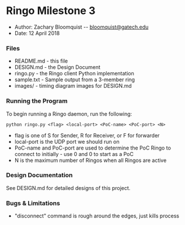 Ringo Milestone 3
========

* Author: Zachary Bloomquist -- bloomquist@gatech.edu
* Date: 12 April 2018

### Files

* README.md - this file
* DESIGN.md - the Design Document
* ringo.py - the Ringo client Python implementation
* sample.txt - Sample output from a 3-member ring
* images/ - timing diagram images for DESIGN.md

### Running the Program

To begin running a Ringo daemon, run the following:

```
python ringo.py <flag> <local-port> <PoC-name> <PoC-port> <N>
```

* flag is one of S for Sender, R for Receiver, or F for forwarder
* local-port is the UDP port we should run on
* PoC-name and PoC-port are used to determine the PoC Ringo to connect to initially - use 0 and 0 to start as a PoC
* N is the maximum number of Ringos when all Ringos are active

### Design Documentation

See DESIGN.md for detailed designs of this project.

### Bugs & Limitations

* "disconnect" command is rough around the edges, just kills process
